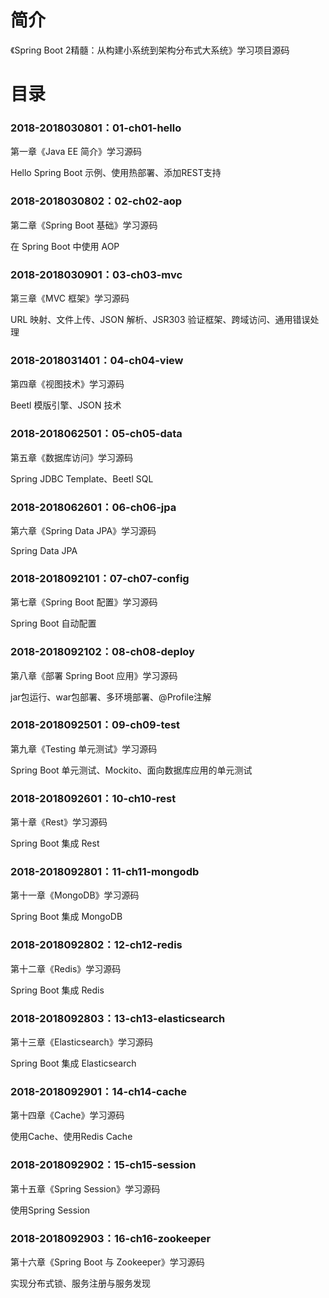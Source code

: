 # 简介 

《Spring Boot 2精髓：从构建小系统到架构分布式大系统》学习项目源码

# 目录 

### 2018-2018030801：01-ch01-hello<br>
第一章《Java EE 简介》学习源码
<p>
Hello Spring Boot 示例、使用热部署、添加REST支持
</p>

### 2018-2018030802：02-ch02-aop<br>
第二章《Spring Boot 基础》学习源码
<p>
在 Spring Boot 中使用 AOP
</p>

### 2018-2018030901：03-ch03-mvc<br>
第三章《MVC 框架》学习源码
<p>
URL 映射、文件上传、JSON 解析、JSR303 验证框架、跨域访问、通用错误处理
</p>

### 2018-2018031401：04-ch04-view<br>
第四章《视图技术》学习源码
<p>
Beetl 模版引擎、JSON 技术
</p>

### 2018-2018062501：05-ch05-data<br>
第五章《数据库访问》学习源码
<p>
Spring JDBC Template、Beetl SQL
</p>

### 2018-2018062601：06-ch06-jpa<br>
第六章《Spring Data JPA》学习源码
<p>
Spring Data JPA
</p>

### 2018-2018092101：07-ch07-config<br>
第七章《Spring Boot 配置》学习源码
<p>
Spring Boot 自动配置
</p>

### 2018-2018092102：08-ch08-deploy<br>
第八章《部署 Spring Boot 应用》学习源码
<p>
jar包运行、war包部署、多环境部署、@Profile注解
</p>

### 2018-2018092501：09-ch09-test<br>
第九章《Testing 单元测试》学习源码
<p>
Spring Boot 单元测试、Mockito、面向数据库应用的单元测试
</p>

### 2018-2018092601：10-ch10-rest<br>
第十章《Rest》学习源码
<p>
Spring Boot 集成 Rest
</p>

### 2018-2018092801：11-ch11-mongodb<br>
第十一章《MongoDB》学习源码
<p>
Spring Boot 集成 MongoDB
</p>

### 2018-2018092802：12-ch12-redis<br>
第十二章《Redis》学习源码
<p>
Spring Boot 集成 Redis
</p>

### 2018-2018092803：13-ch13-elasticsearch<br>
第十三章《Elasticsearch》学习源码
<p>
Spring Boot 集成 Elasticsearch
</p>

### 2018-2018092901：14-ch14-cache<br>
第十四章《Cache》学习源码
<p>
使用Cache、使用Redis Cache
</p>

### 2018-2018092902：15-ch15-session<br>
第十五章《Spring Session》学习源码
<p>
使用Spring Session
</p>

### 2018-2018092903：16-ch16-zookeeper<br>
第十六章《Spring Boot 与 Zookeeper》学习源码
<p>
实现分布式锁、服务注册与服务发现
</p>
